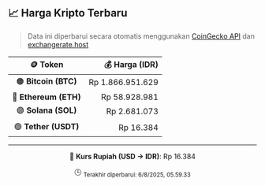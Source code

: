 

<!-- HARGA_KRIPTO -->
## 📈 Harga Kripto Terbaru

> Data ini diperbarui secara otomatis menggunakan [CoinGecko API](https://www.coingecko.com/) dan [exchangerate.host](https://exchangerate.host/)

<div align="center">

| 🪙 Token | 💰 Harga (IDR) |
|:------:|---------------:|
| 🟠 **Bitcoin (BTC)**   | Rp 1.866.951.629 |
| 🔵 **Ethereum (ETH)**  | Rp 58.928.981 |
| 🟣 **Solana (SOL)**    | Rp 2.681.073 |
| 🟢 **Tether (USDT)**   | Rp 16.384 |

---

💱 **Kurs Rupiah (USD → IDR)**: Rp 16.384

🕒 <sub>Terakhir diperbarui: 6/8/2025, 05.59.33</sub>

</div>
<!-- /HARGA_KRIPTO -->